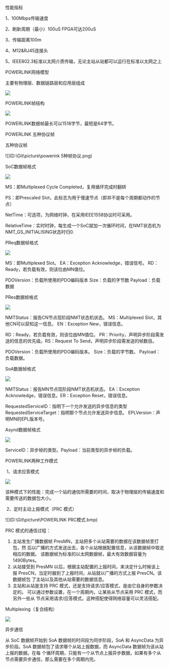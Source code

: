 性能指标

1、100Mbps传输速度

2、刷新周期（最小）100uS FPGA可达200uS

3、传输距离100m

4、M12&RJ45连接头

5、IEEE802.3标准以太网介质传输，无论主站从站都可以运行在标准以太网之上

POWERLINK网络模型

主要有物理层、数据链路层和应用层组成

![](D:\Git\picture\POWERLINK协议网络模型.png)



 POWERLINK帧结构

![](D:\Git\picture\powerlink帧结构.bmp)

POWERLINK数据帧最长可以1518字节，最短是64字节。



POWERLINK 五种协议帧

  五种协议帧

![](D:\Git\picture\powerink 5种帧协议.png)

SoC数据帧格式

![](D:\Git\picture\SoC数据帧格式.bmp)

MS：即Multiplexed Cycle Completed，复用循环完成时翻转

PS：即Prescaled Slot，此标志为用于慢速节点（即并不是每个周期都动作的节点）

NetTime：可选项，为网络时钟，在采用IEEE1558协议时可采用。

RelativeTime：实时时钟，每生成一个SoC就加一次循环时间，在NMT状态机为NMT_GS_INITIALISING状态时归0.

PReq数据帧格式

![](D:\Git\picture\PReq数据帧格式.bmp)

MS：即Multiplexed Slot。 EA：Exception Acknowledge，错误信号。 RD：Ready，若负载有效，则该位由MN值位。

PDOVersion：负载所使用的PDO编码版本  Size：负载的字节数 Payload：负载数据

PRes数据帧格式

![](D:\Git\picture\PRes数据帧格式.bmp)

NMTStatus：报告CN节点现阶段NMT状态机状态。 MS：Multiplexed Slot，其他CN可以获知这一信息。 EN：Exception New，错误信息。

RD：Ready，若负载有效，则该位由MN值位。 PR：Priority，声明异步阶段需发送的信息的优先级。RS：Request To Send，声明异步阶段需发送的帧数目。 

PDOVersion：负载所使用的PDO编码版本。 Size：负载的字节数。 Payload：负载数据。

SoA数据帧格式

![](D:\Git\picture\SoA数据帧格式.bmp)

NMTStatus：报告MN节点现阶段NMT状态机状态。 EA：Exception Acknowledge，错误信息。ER：Exception Reset，错误信息。

RequestedServiceID：指明下一个允许发送的异步信息的类型   RequestedServiceTarget：指明那个节点允许发送异步信息。 EPLVersion：声明MN的EPL版本号。

Asynd数据帧格式

![](D:\Git\picture\Asynd数据帧格式.bmp)

ServiceID：异步帧的类型。Payload：当前类型的异步帧的负载。

POWERLINK两种工作模式

​    1、请求应答模式

![](D:\Git\picture\powerlink请求应答模式.bmp)

该种模式下的性能：完成一个站的通信所需要的时间，取决于物理层的传输速度和需要传送的数据包大小。 

​    2、定时主动上报模式（PRC 模式）

![](D:\Git\picture\POWERLINK PRC模式.bmp)

PRC 模式的通信过程： 

1. 主站发生广播数据帧 PresMN，主站把多个从站需要的数据在该数据帧里打包，然
   后以广播的方式发送出去，各个从站根据配置信息，从该数据帧中取走相应的数据。
     该数据帧为标准的以太网数据帧，最大有效数据容量为 1490Bytes。 
2. 从站接受到 PresMN 以后，根据主站配置的上报时间，来决定什么时候该上报
   PresCN，当定时器到了上报时间，从站就以广播的方式上报 PresCN。该数据帧包
     了主站以及其他从站需要的数据信息。 
3. 主站和从站是支持 PRC 模式，还是支持请求/应答模式，是由它自身的参数决定的。
   可以通过参数设置，在一个周期内，让某些从节点采用 PRC 模式，而另外一些从
     节点采用请求/应答模式。这种搭配使得网络容量可以灵活搭配。 

Multiplexing（复合结构）

![](D:\Git\picture\复合多用.bmp)

异步通信

从 SoC 数据帧开始到 SoA 数据帧的时间段为同步阶段，SoA 和 AsyncData 为异步阶段。SoA 数据帧包了请求哪个从站上报数据，而 AsyncData 数据帧为该从站上报的数据。在每
个循环周期，只能有一个从节点上报异步数据，如果有多个从节点需要异步通信，那么需要在多个周期内完。